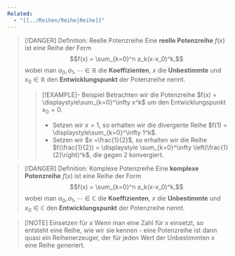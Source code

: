 ```yaml
---
Related:
  - "[[../Reihen/Reihe|Reihe]]"
---
```


> [!DANGER] Definition: Reelle Potenzreihe
> Eine **reelle Potenzreihe** $f(x)$ ist eine Reihe der Form
> $$f(x) = \sum_{k=0}^n a_k(x-x_0)^k,$$
> wobei man $a_0, a_1, \cdots \in\mathbb{R}$ die **Koeffizienten**, $x$ die **Unbestimmte** und $x_0\in\mathbb{R}$ den **Entwicklungspunkt** der Potenzreihe nennt.
> 
> > [!EXAMPLE]- Beispiel
> > Betrachten wir die Potenzreihe $f(x) = \displaystyle\sum_{k=0}^\infty x^k$ um den Entwicklungspunkt $x_0 = 0$.
> > - Setzen wir $x= 1$, so erhalten wir die divergente Reihe $f(1) = \displaystyle\sum_{k=0}^\infty 1^k$.
> > - Setzen wir $x =\frac{1}{2}$, so erhalten wir die Reihe $f(\frac{1}{2}) = \displaystyle \sum_{k=0}^\infty \left(\frac{1}{2}\right)^k$, die gegen $2$ konvergiert.

> [!DANGER] Definition: Komplexe Potenzreihe
> Eine **komplexe Potenzreihe** $f(x)$ ist eine Reihe der Form
> $$f(x) = \sum_{k=0}^n a_k(x-x_0)^k,$$
> wobei man $a_0, a_1, \cdots \in\mathbb{C}$ die **Koeffizienten**, $x$ die **Unbestimmte** und $x_0\in\mathbb{C}$ den **Entwicklungspunkt** der Potenzreihe nennt.


> [!NOTE] Einsetzen für $x$
> Wenn man eine Zahl für $x$ einsetzt, so entsteht eine Reihe, wie wir sie kennen - eine Potenzreihe ist dann quasi ein Reihenerzeuger, der für jeden Wert der Unbestimmten $x$ eine Reihe generiert.